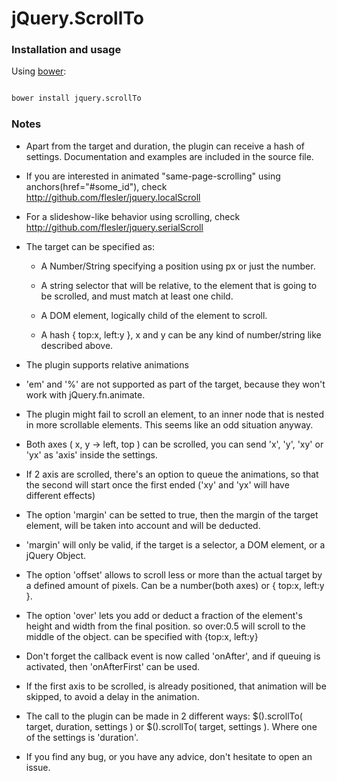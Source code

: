 # jQuery.ScrollTo



### Installation and usage



Using [bower](https://github.com/twitter/bower):

```bash

bower install jquery.scrollTo

```



### Notes



* Apart from the target and duration, the plugin can receive a hash of settings. Documentation and examples are included in the source file.



* If you are interested in animated "same-page-scrolling" using anchors(href="#some_id"), check http://github.com/flesler/jquery.localScroll



* For a slideshow-like behavior using scrolling, check http://github.com/flesler/jquery.serialScroll



* The target can be specified as:

  * A Number/String specifying a position using px or just the number.

  * A string selector that will be relative, to the element that is going to be scrolled, and must match at least one child.

  * A DOM element, logically child of the element to scroll.

  * A hash { top:x, left:y }, x and y can be any kind of number/string like described above.



* The plugin supports relative animations



* 'em' and '%' are not supported as part of the target, because they won't work with jQuery.fn.animate.

  

* The plugin might fail to scroll an element, to an inner node that is nested in more scrollable elements. This seems like an odd situation anyway.



* Both axes ( x, y -> left, top ) can be scrolled, you can send 'x', 'y', 'xy' or 'yx' as 'axis' inside the settings.



* If 2 axis are scrolled, there's an option to queue the animations, so that the second will start once the first ended ('xy' and 'yx' will have different effects)



* The option 'margin' can be setted to true, then the margin of the target element, will be taken into account and will be deducted.



* 'margin' will only be valid, if the target is a selector, a DOM element, or a jQuery Object.



* The option 'offset' allows to scroll less or more than the actual target by a defined amount of pixels. Can be a number(both axes) or { top:x, left:y }.



* The option 'over' lets you add or deduct a fraction of the element's height and width from the final position. so over:0.5 will scroll to the middle of the object. can be specified with {top:x, left:y}



* Don't forget the callback event is now called 'onAfter', and if queuing is activated, then 'onAfterFirst' can be used.



* If the first axis to be scrolled, is already positioned, that animation will be skipped, to avoid a delay in the animation.



* The call to the plugin can be made in 2 different ways: $().scrollTo( target, duration, settings ) or $().scrollTo( target, settings ). Where one of the settings is 'duration'.



* If you find any bug, or you have any advice, don't hesitate to open an issue. 

